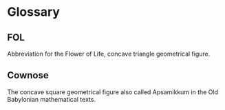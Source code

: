 # Glossary

## FOL

Abbreviation for the Flower of Life, concave triangle geometrical figure.

## Cownose

The concave square geometrical figure also called Apsamikkum in the Old Babylonian mathematical texts.